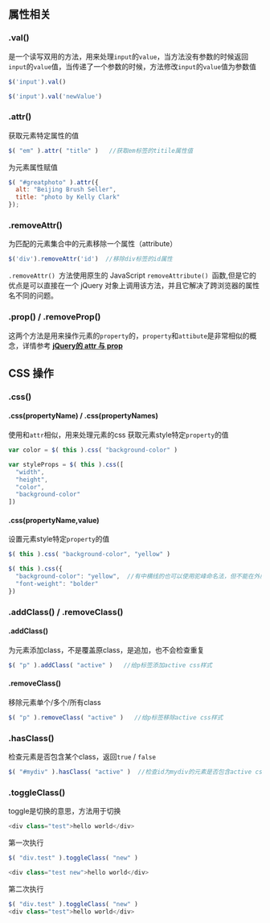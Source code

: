 ## 属性相关
### .val()
是一个读写双用的方法，用来处理`input`的`value`，当方法没有参数的时候返回`input`的`value`值，当传递了一个参数的时候，方法修改`input`的`value`值为参数值
```JavaScript
$('input').val()

$('input').val('newValue')
```

### .attr()
获取元素特定属性的值
```JavaScript
$( "em" ).attr( "title" )   //获取em标签的titile属性值
```
为元素属性赋值
```JavaScript
$( "#greatphoto" ).attr({
  alt: "Beijing Brush Seller",
  title: "photo by Kelly Clark"
});
```

### .removeAttr()
为匹配的元素集合中的元素移除一个属性（attribute）

```JavaScript
$('div').removeAttr('id')  //移除div标签的id属性
```
`.removeAttr() `方法使用原生的 JavaScript `removeAttribute() `函数,但是它的优点是可以直接在一个 jQuery 对象上调用该方法，并且它解决了跨浏览器的属性名不同的问题。

### .prop() / .removeProp()
这两个方法是用来操作元素的`property`的，`property`和`attibute`是非常相似的概念，详情参考 **[jQuery的 attr 与 prop](http://www.cnblogs.com/dolphinX/p/3348582.html)**

## CSS 操作
### .css()
#### .css(propertyName) / .css(propertyNames)
使用和`attr`相似，用来处理元素的css
获取元素style特定`property`的值
```JavaScript
var color = $( this ).css( "background-color" )

var styleProps = $( this ).css([
  "width",
  "height",
  "color",
  "background-color"
])
```
#### .css(propertyName,value)
设置元素style特定`property`的值
```JavaScript
$( this ).css( "background-color", "yellow" )

$( this ).css({
  "background-color": "yellow",  //有中横线的也可以使用驼峰命名法，但不能在外层加""
  "font-weight": "bolder"
})
```

### .addClass() / .removeClass()
#### .addClass()
为元素添加class，不是覆盖原class，是追加，也不会检查重复
```JavaScript
$( "p" ).addClass( "active" )   //给p标签添加active css样式
```
#### .removeClass()
移除元素单个/多个/所有class
```JavaScript
$( "p" ).removeClass( "active" )   //给p标签移除active css样式
```

### .hasClass()
检查元素是否包含某个class，返回`true` / `false`
```JavaScript
$( "#mydiv" ).hasClass( "active" )  //检查id为mydiv的元素是否包含active css样式
```

### .toggleClass()
toggle是切换的意思，方法用于切换
```JavaScript
<div class="test">hello world</div>
```
第一次执行
```JavaScript
$( "div.test" ).toggleClass( "new" )

<div class="test new">hello world</div>
```
第二次执行
```JavaScript
$( "div.test" ).toggleClass( "new" )
<div class="test">hello world</div>
```

